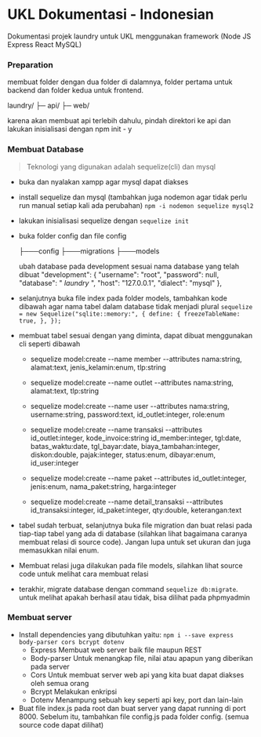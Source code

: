 # UKL Dokumentasi - Indonesian

Dokumentasi projek laundry untuk UKL menggunakan framework (Node JS Express React MySQL)

### Preparation

membuat folder dengan dua folder di dalamnya, folder pertama untuk backend dan folder kedua untuk frontend.

laundry/
├─ api/
├─ web/

karena akan membuat api terlebih dahulu, pindah direktori ke api dan lakukan inisialisasi dengan npm init - y

### Membuat Database

> Teknologi yang digunakan adalah sequelize(cli) dan mysql

- buka dan nyalakan xampp agar mysql dapat diakses
- install sequelize dan mysql (tambahkan juga nodemon agar tidak perlu run manual setiap kali ada perubahan)
  `npm -i nodemon sequelize mysql2`
- lakukan inisialisasi sequelize dengan `sequelize init`
- buka folder config dan file config

  ├───config
  ├───migrations
  ├───models

  ubah database pada development sesuai nama database yang telah dibuat
  "development": {
  "username": "root",
  "password": null,
  "database": " _laundry_ ",
  "host": "127.0.0.1",
  "dialect": "mysql"
  },

- selanjutnya buka file index pada folder models, tambahkan kode dibawah agar nama tabel dalam database tidak menjadi plural
  `sequelize = new Sequelize("sqlite::memory:", { define: { freezeTableName: true, }, });`

- membuat tabel sesuai dengan yang diminta, dapat dibuat menggunakan cli seperti dibawah

  - sequelize model:create --name member --attributes nama:string, alamat:text, jenis_kelamin:enum, tlp:string

  - sequelize model:create --name outlet --attributes nama:string, alamat:text, tlp:string

  - sequelize model:create --name user --attributes nama:string, username:string, password:text, id_outlet:integer, role:enum

  - sequelize model:create --name transaksi --attributes id_outlet:integer, kode_invoice:string id_member:integer, tgl:date, batas_waktu:date, tgl_bayar:date, biaya_tambahan:integer, diskon:double, pajak:integer, status:enum, dibayar:enum, id_user:integer

  - sequelize model:create --name paket --attributes id_outlet:integer, jenis:enum, nama_paket:string, harga:integer

  - sequelize model:create --name detail_transaksi --attributes id_transaksi:integer, id_paket:integer, qty:double, keterangan:text

- tabel sudah terbuat, selanjutnya buka file migration dan buat relasi pada tiap-tiap tabel yang ada di database (silahkan lihat bagaimana caranya membuat relasi di source code). Jangan lupa untuk set ukuran dan juga memasukkan nilai enum.

- Membuat relasi juga dilakukan pada file models, silahkan lihat source code untuk melihat cara membuat relasi

- terakhir, migrate database dengan command `sequelize db:migrate`. untuk melihat apakah berhasil atau tidak, bisa dilihat pada phpmyadmin

### Membuat server

- Install dependencies yang dibutuhkan yaitu:
  `npm i --save express body-parser cors bcrypt dotenv`
  - Express
    Membuat web server baik file maupun REST
  - Body-parser
    Untuk menangkap file, nilai atau apapun yang diberikan pada server
  - Cors
    Untuk membuat server web api yang kita buat dapat diakses oleh semua orang
  - Bcrypt
    Melakukan enkripsi
  - Dotenv
    Menampung sebuah key seperti api key, port dan lain-lain
- Buat file index.js pada root dan buat server yang dapat running di port 8000. Sebelum itu, tambahkan file config.js pada folder config. (semua source code dapat dilihat)
